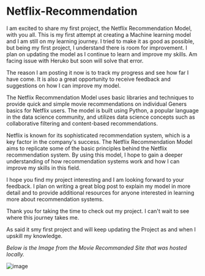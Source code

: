 # Netflix-Recommendation

I am excited to share my first project, the Netflix Recommendation Model, with you all. This is my first attempt at creating a Machine learning model and I am still on my learning journey. I tried to make it as good as possible, but being my first project, I understand there is room for improvement. I plan on updating the model as I continue to learn and improve my skills. Am facing issue with Heruko but soon will solve that error.

The reason I am posting it now is to track my progress and see how far I have come. It is also a great opportunity to receive feedback and suggestions on how I can improve my model.

The Netflix Recommendation Model uses basic libraries and techniques to provide quick and simple movie recommendations on individual Geners basics for Netflix users. The model is built using Python, a popular language in the data science community, and utilizes data science concepts such as collaborative filtering and content-based recommendations.

Netflix is known for its sophisticated recommendation system, which is a key factor in the company's success. The Netflix Recommendation Model aims to replicate some of the basic principles behind the Netflix recommendation system. By using this model, I hope to gain a deeper understanding of how recommendation systems work and how I can improve my skills in this field.

I hope you find my project interesting and I am looking forward to your feedback. I plan on writing a great blog post to explain my model in more detail and to provide additional resources for anyone interested in learning more about recommendation systems.

Thank you for taking the time to check out my project. I can't wait to see where this journey takes me.

As said it smy first project and will keep updating the Project as and when I upskill my knowledge.

*Below is the Image from the Movie Recommanded Site that was hosted locally.*

![image](https://user-images.githubusercontent.com/111279439/215624323-adced03b-8750-431f-9f5d-6a6a768bcb85.png)
